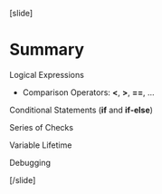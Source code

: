 [slide]
# Summary
Logical Expressions

* Comparison Operators: **<**, **>**, **==**, …

Conditional Statements (**if** and **if-else**)

Series of Checks

Variable Lifetime

Debugging


[/slide]